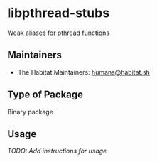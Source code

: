 # libpthread-stubs

Weak aliases for pthread functions

## Maintainers

* The Habitat Maintainers: <humans@habitat.sh>

## Type of Package

Binary package

## Usage

*TODO: Add instructions for usage*
